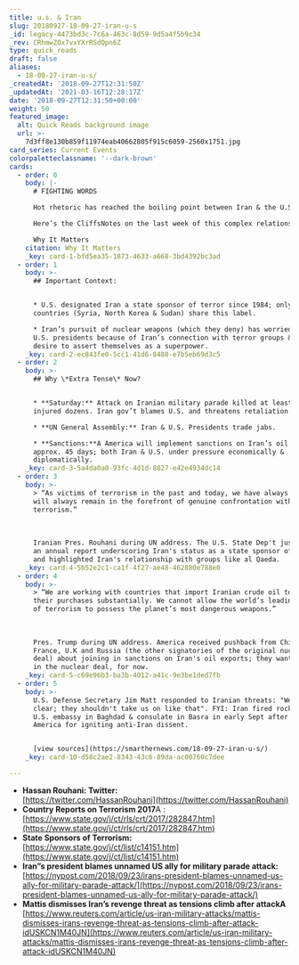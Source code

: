 ```yaml
---
title: u.s. & Iran
slug: 20180927-18-09-27-iran-u-s
_id: legacy-4473bd3c-7c6a-463c-8d59-9d5a4f5b9c34
_rev: CRhmwZOx7vxYXrRSdQpn6Z
type: quick_reads
draft: false
aliases:
  - 18-09-27-iran-u-s/
_createdAt: '2018-09-27T12:31:50Z'
_updatedAt: '2021-03-16T12:28:17Z'
date: '2018-09-27T12:31:50+00:00'
weight: 50
featured_image:
  alt: Quick Reads background image
  url: >-
    7d3ff8e130b859f11974eab40662805f915c6059-2560x1751.jpg
card_series: Current Events
colorpaletteclassname: '--dark-brown'
cards:
  - order: 0
    body: |-
      # FIGHTING WORDS

      Hot rhetoric has reached the boiling point between Iran & the U.S.

      Here’s the CliffsNotes on the last week of this complex relationship.

      Why It Matters
    citation: Why It Matters
    _key: card-1-bfd5ea35-1873-4633-a668-3bd4392bc3ad
  - order: 1
    body: >-
      ## Important Context:


      * U.S. designated Iran a state sponsor of terror since 1984; only 3 other
      countries (Syria, North Korea & Sudan) share this label.

      * Iran’s pursuit of nuclear weapons (which they deny) has worried several
      U.S. presidents because of Iran’s connection with terror groups & their
      desire to assert themselves as a superpower.
    _key: card-2-ec843fe0-5cc1-41d6-8480-e7b5eb69d3c5
  - order: 2
    body: >-
      ## Why \*Extra Tense\* Now?


      * **Saturday:** Attack on Iranian military parade killed at least 25,
      injured dozens. Iran gov’t blames U.S. and threatens retaliation.

      * **UN General Assembly:** Iran & U.S. Presidents trade jabs.

      * **Sanctions:**A America will implement sanctions on Iran’s oil market in
      approx. 45 days; both Iran & U.S. under pressure economically &
      diplomatically.
    _key: card-3-5a4da0a0-93fc-4d1d-8827-e42e4934dc14
  - order: 3
    body: >-
      > “As victims of terrorism in the past and today, we have always been and
      will always remain in the forefront of genuine confrontation with
      terrorism.”  
        
        
        
      Iranian Pres. Rouhani during UN address. The U.S. State Dep't just issued
      an annual report underscoring Iran's status as a state sponsor of terror
      and highlighted Iran's relationship with groups like al Qaeda.
    _key: card-4-5b52e2c1-ca1f-4f27-ae48-462880e788e0
  - order: 4
    body: >-
      > “We are working with countries that import Iranian crude oil to cut
      their purchases substantially. We cannot allow the world’s leading sponsor
      of terrorism to possess the planet’s most dangerous weapons.”  
        
        
        
      Pres. Trump during UN address. America received pushback from China,
      France, U.K and Russia (the other signatories of the original nuclear
      deal) about joining in sanctions on Iran's oil exports; they want to stay
      in the nuclear deal, for now.
    _key: card-5-c69e96b3-ba3b-4012-a41c-9e3be1ded7fb
  - order: 5
    body: >-
      U.S. Defense Secretary Jim Matt responded to Iranian threats: "We've been
      clear; they shouldn't take us on like that". FYI: Iran fired rockets at
      U.S. embassy in Baghdad & consulate in Basra in early Sept after blaming
      America for igniting anti-Iran dissent.


      [view sources](https://smarthernews.com/18-09-27-iran-u-s/)
    _key: card-10-d58c2ae2-8343-43c6-89da-ac00760c7dee

---
```

* **Hassan Rouhani: Twitter:**  
[https://twitter.com/HassanRouhani](https://twitter.com/HassanRouhani)
* **Country Reports on Terrorism 2017**A :  
[https://www.state.gov/j/ct/rls/crt/2017/282847.htm](https://www.state.gov/j/ct/rls/crt/2017/282847.htm)
* **State Sponsors of Terrorism:**  
[https://www.state.gov/j/ct/list/c14151.htm](https://www.state.gov/j/ct/list/c14151.htm)
* **Iran”s president blames unnamed US ally for military parade attack:**  
[https://nypost.com/2018/09/23/irans-president-blames-unnamed-us-ally-for-military-parade-attack/](https://nypost.com/2018/09/23/irans-president-blames-unnamed-us-ally-for-military-parade-attack/)
* **Mattis dismisses Iran’s revenge threat as tensions climb after attackA**  
[https://www.reuters.com/article/us-iran-military-attacks/mattis-dismisses-irans-revenge-threat-as-tensions-climb-after-attack-idUSKCN1M40JN](https://www.reuters.com/article/us-iran-military-attacks/mattis-dismisses-irans-revenge-threat-as-tensions-climb-after-attack-idUSKCN1M40JN)